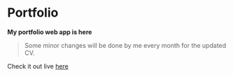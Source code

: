 # Portfolio 
__My portfolio web app is here__  

> Some minor changes will be done by me every month for the updated CV.  

Check it out live [here](https://portfolio-nitin.netlify.app/?target=_blank)

